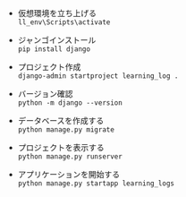 - 仮想環境を立ち上げる  
```ll_env\Scripts\activate```

- ジャンゴインストール  
```pip install django```

- プロジェクト作成  
```django-admin startproject learning_log .```

- バージョン確認  
```python -m django --version```

- データベースを作成する  
```python manage.py migrate```

- プロジェクトを表示する  
```python manage.py runserver```

- アプリケーションを開始する  
```python manage.py startapp learning_logs```